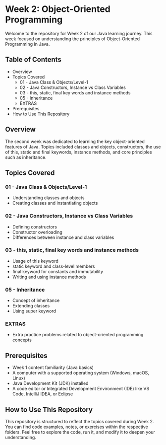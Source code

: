 # Week 2: Object-Oriented Programming

Welcome to the repository for Week 2 of our Java learning journey. This week focused on
understanding the principles of Object-Oriented Programming in Java.

## Table of Contents
- Overview
- Topics Covered
  - 01 - Java Class & Objects/Level-1
  - 02 - Java Constructors, Instance vs Class Variables
  - 03 - this, static, final key words and instance methods
  - 05 - Inheritance
  - EXTRAS
- Prerequisites
- How to Use This Repository

## Overview

The second week was dedicated to learning the key object-oriented features of Java. Topics included classes and objects, constructors, the use of this, static and final keywords, instance methods, and core principles such as inheritance.

## Topics Covered

### 01 - Java Class & Objects/Level-1
- Understanding classes and objects
- Creating classes and instantiating objects

### 02 - Java Constructors, Instance vs Class Variables
- Defining constructors
- Constructor overloading
- Differences between instance and class variables

### 03 - this, static, final key words and instance methods
- Usage of this keyword
- static keyword and class-level members
- final keyword for constants and immutability
- Writing and using instance methods

### 05 - Inheritance
- Concept of inheritance
- Extending classes
- Using super keyword

### EXTRAS
- Extra practice problems related to object-oriented programming concepts

## Prerequisites
- Week 1 content familiarity (Java basics)
- A computer with a supported operating system (Windows, macOS, Linux)
- Java Development Kit (JDK) installed
- A code editor or Integrated Development Environment (IDE) like VS Code, IntelliJ IDEA, or Eclipse

## How to Use This Repository

This repository is structured to reflect the topics covered during Week 2. You can find code examples, notes, or exercises within the respective folders. Feel free to explore the code, run it, and modify it to deepen your understanding.
